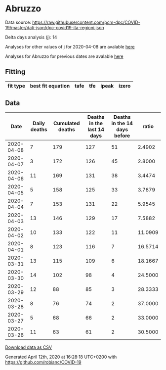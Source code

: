 # Abruzzo

Data source: https://raw.githubusercontent.com/pcm-dpc/COVID-19/master/dati-json/dpc-covid19-ita-regioni.json

Delta days analysis (j): 14

Analyses for other values of j for 2020-04-08 are avalable [here](../README.md)

Analyses for Abruzzo for previous dates are avalable [here](../../README.md)

## Fitting 
|fit type|best fit equation|tafe|tfe|ipeak|izero|
|-------|-----|--------|------|---|---|

## Data
|Date|Daily deaths|Cumulated deaths|Deaths in the last 14 days|Deaths in the 14 days before|ratio|
|----|----------|-----------|-------|--------------------|-----|
|2020-04-08|7|179|127|51|2.4902|
|2020-04-07|3|172|126|45|2.8000|
|2020-04-06|11|169|131|38|3.4474|
|2020-04-05|5|158|125|33|3.7879|
|2020-04-04|7|153|131|22|5.9545|
|2020-04-03|13|146|129|17|7.5882|
|2020-04-02|10|133|122|11|11.0909|
|2020-04-01|8|123|116|7|16.5714|
|2020-03-31|13|115|109|6|18.1667|
|2020-03-30|14|102|98|4|24.5000|
|2020-03-29|12|88|85|3|28.3333|
|2020-03-28|8|76|74|2|37.0000|
|2020-03-27|5|68|66|2|33.0000|
|2020-03-26|11|63|61|2|30.5000|

[Download data as CSV](COVID-19_abruzzo_j14_2020-04-08.csv)

Generated April 12th, 2020 at 16:28:18 UTC+0200 with https://github.com/robianc/COVID-19
